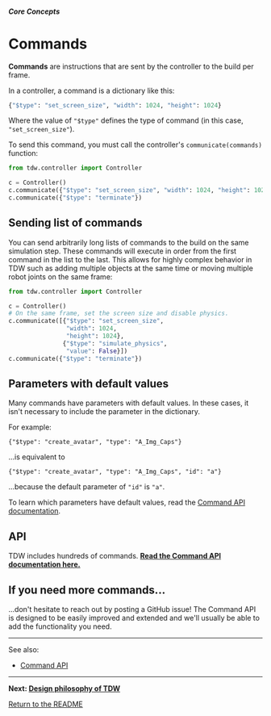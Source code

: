 ##### Core Concepts

# Commands

**Commands** are instructions that are sent by the controller to the build per frame.

In a controller, a command is a dictionary like this:

```python
{"$type": "set_screen_size", "width": 1024, "height": 1024}
```

Where the value of `"$type"`  defines the  type of command (in this case, `"set_screen_size"`).

To send this command, you must call the controller's `communicate(commands)` function:

```python
from tdw.controller import Controller

c = Controller() 
c.communicate({"$type": "set_screen_size", "width": 1024, "height": 1024})
c.communicate({"$type": "terminate"})
```

## Sending list of commands

You can send arbitrarily long lists of commands  to the build on the same simulation step. These commands will execute in order from the first command in the list to the last. This allows for highly complex behavior in TDW such as adding multiple objects at the same time or moving multiple robot joints on the same frame:

```python
from tdw.controller import Controller

c = Controller()
# On the same frame, set the screen size and disable physics.
c.communicate([{"$type": "set_screen_size",
                "width": 1024,
                "height": 1024},
               {"$type": "simulate_physics",
                "value": False}])
c.communicate({"$type": "terminate"})
```

## Parameters with default values

Many commands have parameters with default values. In these cases, it isn't necessary to include the parameter in the dictionary.

 For example:

 `{"$type": "create_avatar", "type": "A_Img_Caps"}` 

...is equivalent to

 `{"$type": "create_avatar", "type": "A_Img_Caps", "id": "a"}` 

...because the default parameter of `"id"` is `"a"`. 

To learn which parameters have default values, read the [Command API documentation](../../api/command_api.md).

## API

TDW includes hundreds of commands. **[Read the Command API documentation here.](../../api/command_api.md)**

## If you need more commands...

...don't hesitate to reach out by posting a GitHub issue! The Command API is designed to be easily improved and extended and we'll usually be able to add the functionality you need.

***

See also: 

- [Command API](../../api/command_api.md)

***

**Next: [Design philosophy of TDW](design_philosophy.md)**

[Return to the README](../../../README.md)
